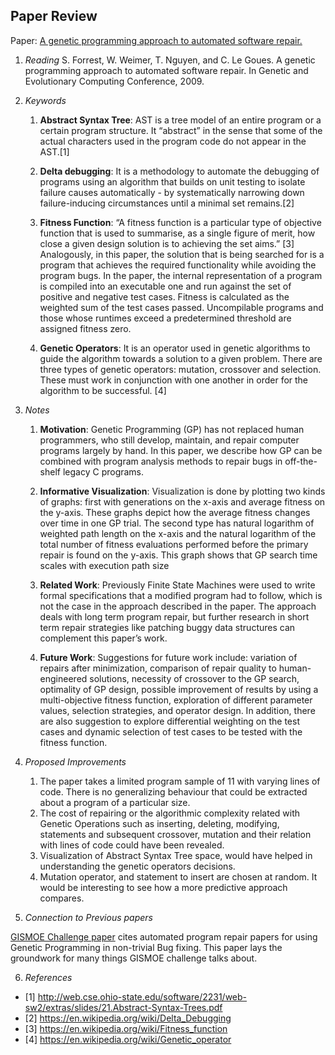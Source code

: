 ## Paper Review
Paper: [A genetic programming approach to automated software repair.](https://dl.acm.org/citation.cfm?id=1570031)

1. *Reading*
    S. Forrest, W. Weimer, T. Nguyen, and C. Le Goues. A genetic programming approach to automated software repair. In Genetic and Evolutionary Computing Conference, 2009.

2. *Keywords*

    1. **Abstract Syntax Tree**: AST is a tree model of an entire program or a certain program structure. It “abstract” in the sense that some of the actual characters used in the program code do not appear in the AST.[1]

    2. **Delta debugging**: It is a methodology to automate the debugging of programs using an algorithm that builds on unit testing to isolate failure causes automatically - by systematically narrowing down failure-inducing circumstances until a minimal set remains.[2]

    3. **Fitness Function**: “A fitness function is a particular type of objective function that is used to summarise, as a single figure of merit, how close a given design solution is to achieving the set aims.” [3]
    Analogously, in this paper, the solution that is being searched for is a program that achieves the required functionality while avoiding the program bugs. In the paper, the internal representation of a program is compiled into an executable one and run against the set of positive and negative test cases. Fitness is calculated as the weighted sum of the test cases passed. Uncompilable programs and those whose runtimes exceed a predetermined threshold are assigned fitness zero.

    4. **Genetic Operators**: It is an operator used in genetic algorithms to guide the algorithm towards a solution to a given problem. There are three types of genetic operators: mutation, crossover and selection. These must work in conjunction with one another in order for the algorithm to be successful. [4]

3. *Notes*

    1. **Motivation**: Genetic Programming (GP) has not replaced human programmers, who still develop, maintain, and repair computer programs largely by hand. In this paper, we describe how GP can be combined with program analysis methods to repair bugs in off-the-shelf legacy C programs.

    2. **Informative Visualization**: Visualization is done by plotting two kinds of graphs: first with generations on the x-axis and average fitness on the y-axis. These graphs depict how the average fitness changes over time in one GP trial. The second type has natural logarithm of weighted path length on the x-axis and the natural logarithm of the total number of fitness evaluations performed before the primary repair is found on the y-axis. This graph shows that GP search time scales with execution path size

    3. **Related Work**: Previously Finite State Machines were used to write formal specifications that a modified program had to follow, which is not the case in the approach described in the paper. The approach deals with long term program repair, but further research in short term repair strategies like patching buggy data structures can complement this paper’s work. 

    4. **Future Work**: Suggestions for future work include: variation of repairs after minimization, comparison of repair quality to human-engineered solutions, necessity of crossover to the GP search, optimality of GP design, possible improvement of results by using a multi-objective fitness function, exploration of different parameter values, selection strategies, and operator design. In addition, there are also suggestion to explore differential weighting on the test cases and dynamic selection of test cases to be tested with the fitness function.

4. *Proposed Improvements*
    1. The paper takes a limited program sample of 11 with varying lines of code. There is no generalizing behaviour that could be extracted about a program of a particular size.  
    2. The cost of repairing or the algorithmic complexity related with Genetic Operations such as inserting, deleting, modifying, statements and subsequent crossover, mutation and their relation with lines of code could have been revealed.
    3. Visualization of Abstract Syntax Tree space, would have helped in understanding the genetic operators decisions.
    4. Mutation operator, and statement to insert are chosen at random. It would be interesting to see how a more predictive approach compares.

    
5. *Connection to Previous papers*

[GISMOE Challenge paper](https://github.com/meghau/fss16kms/blob/master/read/2/README.md) cites automated program repair papers for using Genetic Programming  in non-trivial Bug fixing. This paper lays the groundwork for many things GISMOE challenge talks about.

6. *References*
- [1] http://web.cse.ohio-state.edu/software/2231/web-sw2/extras/slides/21.Abstract-Syntax-Trees.pdf
- [2] https://en.wikipedia.org/wiki/Delta_Debugging
- [3] https://en.wikipedia.org/wiki/Fitness_function
- [4] https://en.wikipedia.org/wiki/Genetic_operator







